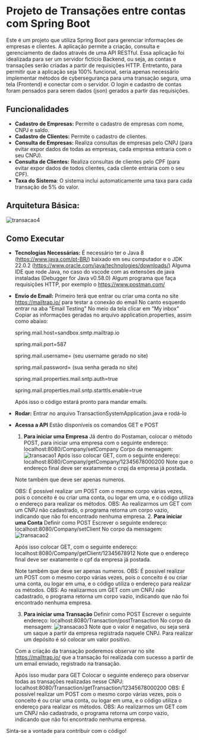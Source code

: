 # Projeto de Transações entre contas com Spring Boot 

Este é um projeto que utiliza Spring Boot  para gerenciar informações de empresas e clientes. A aplicação permite a criação, consulta e gerenciamento de dados através de uma API RESTful.
Essa aplicação foi idealizada para ser um servidor fictício Backend, ou seja, as contas e transações serão criadas a partir de requisições HTTP. Entretanto, para permitir que a aplicação seja 100% funcional, seria apenas necessário implementar métodos de cybersegurança para uma transação segura, uma tela (Frontend) e conectar com o servidor. 
O login e cadastro de contas foram pensados para serem dados (json) gerados a partir das requisições. 

## Funcionalidades
- **Cadastro de Empresas:** Permite o cadastro de empresas com nome, CNPJ e saldo.
- **Cadastro de Clientes:** Permite o cadastro de clientes.
- **Consulta de Empresas:** Realiza consultas de empresas pelo CNPJ (para evitar expor dados de todas as empresas, cada empresa entraria com o seu CNPJ).
- **Consulta de Clientes:** Realiza consultas de clientes pelo CPF (para evitar expor dados de todos clientes, cada cliente entraria com o seu CPF).
- **Taxa do Sistema**: O sistema inclui automaticamente uma taxa para cada transação de 5% do valor. 

## Arquitetura Básica:
![transacao4](https://github.com/user-attachments/assets/65e267a4-6b21-4c45-ac37-2721aa35a1ba)

## Como Executar
- **Tecnologias Necessárias:**
    É necessário ter o Java 8 (https://www.java.com/pt-BR/) baixado em seu computador e o JDK 22.0.2 (https://www.oracle.com/java/technologies/downloads/)
    Alguma IDE que rode Java, no caso do vscode com as extensões de java instaladas (Debugger for Java
v0.58.0)
    Algum programa que faça requisições HTTP, por exemplo o https://www.postman.com/

- **Envio de Email:** 
    Primeiro terá que entrar ou criar uma conta no site https://mailtrap.io/ para testar a conexão do email
    No canto esquerdo entrar na aba "Email Testing"
    No meio da tela clicar em "My inbox"
    Copiar as informações geradas no arquivo application.properties, assim como abaixo:
    
  
    spring.mail.host=sandbox.smtp.mailtrap.io
  
    spring.mail.port=587
  
    spring.mail.username= (seu username gerado no site)
  
    spring.mail.password= (sua senha gerada no site)
  
    spring.mail.properties.mail.sntp.auth=true
  
    spring.mail.properties.mail.sntp.starttls.enable=true
  
    Após isso o código estará pronto para mandar emails.
- **Rodar:** 
    Entrar no arquivo TransactionSystemApplication.java e rodá-lo 

- **Acessa a API** 
    Estão disponíveis os comandos GET e POST

    1. **Para iniciar uma Empresa**
    Já dentro do Postaman, colocar o método POST, para iniciar uma empresa com o seguinte endereço:
        localhost:8080/Company/setCompany
    Corpo da mensagem:
        ![transacao1](https://github.com/user-attachments/assets/59f6d331-f417-45a9-b482-271c4ece3782)
    Após isso colocar GET, com o seguinte endereço:
        localhost:8080/Company/getCompany/12345678000200 
    Note que o endereço final deve ser exatamente o cnpj da empresa já postada.

    Note também que deve ser apenas numeros.
  
    OBS: É possível realizar um POST com o mesmo corpo várias vezes, pois o conceito é ou criar uma conta, ou logar em uma, e o código utiliza o endereço para realizar os métodos.
    OBS: Ao realizarmos um GET com um CNPJ não cadastrado, o programa retorna um corpo vazio, indicando que não foi encontrado nenhuma empresa. 
    2. **Para iniciar uma Conta**
    Definir como POST
    Escrever o seguinte endereço:
        localhost:8080/Company/setClient
    No corpo da mensagem: 
        ![transacao2](https://github.com/user-attachments/assets/5f3273c1-857a-4d7b-92a8-7a4c6379db94)
    
    Após isso colocar GET, com o seguinte endereço: 
        localhost:8080/Company/getClient/12345678912
    Note que o endereço final deve ser exatamente o cpf da empresa já postada.
  
    Note também que deve ser apenas numeros.
    OBS: É possível realizar um POST com o mesmo corpo várias vezes, pois o conceito é ou criar uma conta, ou logar em uma, e o código utiliza o endereço para realizar os métodos.
    OBS: Ao realizarmos um GET com um CNPJ não cadastrado, o programa retorna um corpo vazio, indicando que não foi encontrado nenhuma empresa.
  
    3. **Para iniciar uma Transação**
    Definir como POST
    Escrever o seguinte endereço: 
    localhost:8080/Transaction/postTransaction
    No corpo da mensagem:
        ![transacao3](https://github.com/user-attachments/assets/cc41daa3-1df0-4773-925b-5d14118446e1)
    Note que o valor é negativo, ou seja será um saque a partir da empresa registrada naquele CNPJ. 
    Para realizar um depósito é só colocar um valor positivo. 
    
    Com a criação da transação poderemos observar no site https://mailtrap.io/ que a transação foi realizada com sucesso a partir de um email enviado, registrado na transação. 

    Após isso mudar para GET
    Colocar o seguinte endereço para observar todas as transações realizadas nesse CNPJ:
        localhost:8080/Transaction/getTransaction/12345678000200
    OBS: É possível realizar um POST com o mesmo corpo várias vezes, pois o conceito é ou criar uma conta, ou logar em uma, e o código utiliza o endereço para realizar os métodos.
    OBS: Ao realizarmos um GET com um CNPJ não cadastrado, o programa retorna um corpo vazio, indicando que não foi encontrado nenhuma empresa.
  
Sinta-se a vontade para contribuir com o código!
